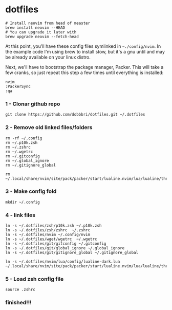 # dotfiles

```shell
# Install neovim from head of measter
brew install neovim --HEAD
# You can upgrade it later with 
brew upgrade neovim --fetch-head
```

At this point, you'll have these config files symlinked in `~./config/nvim`. In
the example code I'm using brew to install stow, but it's a gnu until and may
be already available on your linux distro.

Next, we'll have to bootstrap the package manager, Packer. This will take a few
cranks, so just repeat this step a few times until everything is installed:

```shell
nvim
:PackerSync
:qa
```


### 1 - Clonar github repo

```
git clone https://github.com/dobbbri/dotfiles.git ~/.dotfiles
```

### 2 - Remove old linked files/folders

```
rm -rf ~/.config
rm ~/.p10k.zsh
rm ~/.zshrc
rm ~/.wgetrc
rm ~/.gitconfig
rm ~/.global_ignore
rm ~/.gitignore_global

rm ~/.local/share/nvim/site/pack/packer/start/lualine.nvim/lua/lualine/themes/dark.lua
```

### 3 - Make config fold

```
mkdir ~/.config
```

### 4 - link files

```
ln -s ~/.dotfiles/zsh/p10k.zsh ~/.p10k.zsh
ln -s ~/.dotfiles/zsh/zshrc  ~/.zshrc
ln -s ~/.dotfiles/nvim ~/.config/nvim
ln -s ~/.dotfiles/wget/wgetrc  ~/.wgetrc
ln -s ~/.dotfiles/git/gitconfig ~/.gitconfig
ln -s ~/.dotfiles/git/global_ignore ~/.global_ignore
ln -s ~/.dotfiles/git/gitignore_global ~/.gitignore_global

ln -s ~/.dotfiles/nvim/lua/config/lualine-dark.lua ~/.local/share/nvim/site/pack/packer/start/lualine.nvim/lua/lualine/themes/dark.lua
```

### 5 - Load zsh config file

```
source .zshrc
```

### finished!!!
